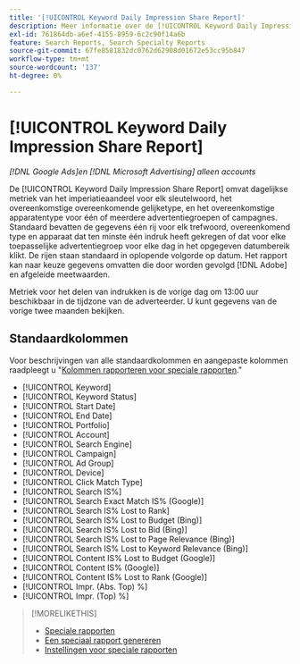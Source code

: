 ```yaml
---
title: '[!UICONTROL Keyword Daily Impression Share Report]'
description: Meer informatie over de [!UICONTROL Keyword Daily Impression Share Report].
exl-id: 761864db-a6ef-4155-8959-6c2c90f14a6b
feature: Search Reports, Search Specialty Reports
source-git-commit: 67fe8581832dc0762d62908d01672e53cc95b847
workflow-type: tm+mt
source-wordcount: '137'
ht-degree: 0%

---
```


# [!UICONTROL Keyword Daily Impression Share Report]

*[!DNL Google Ads]en [!DNL Microsoft Advertising] alleen accounts*

De [!UICONTROL Keyword Daily Impression Share Report] omvat dagelijkse metriek van het imperiatieaandeel voor elk sleutelwoord, het overeenkomstige overeenkomende gelijketype, en het overeenkomstige apparatentype voor één of meerdere advertentiegroepen of campagnes. Standaard bevatten de gegevens één rij voor elk trefwoord, overeenkomend type en apparaat dat ten minste één indruk heeft gekregen of dat voor elke toepasselijke advertentiegroep voor elke dag in het opgegeven datumbereik klikt. De rijen staan standaard in oplopende volgorde op datum. Het rapport kan naar keuze gegevens omvatten die door worden gevolgd [!DNL Adobe] en afgeleide meetwaarden.

Metriek voor het delen van indrukken is de vorige dag om 13:00 uur beschikbaar in de tijdzone van de adverteerder. U kunt gegevens van de vorige twee maanden bekijken.

## Standaardkolommen

Voor beschrijvingen van alle standaardkolommen en aangepaste kolommen raadpleegt u &quot;[Kolommen rapporteren voor speciale rapporten](specialty-report-columns.md).&quot;

* [!UICONTROL Keyword]
* [!UICONTROL Keyword Status]
* [!UICONTROL Start Date]
* [!UICONTROL End Date]
* [!UICONTROL Portfolio]
* [!UICONTROL Account]
* [!UICONTROL Search Engine]
* [!UICONTROL Campaign]
* [!UICONTROL Ad Group]
* [!UICONTROL Device]
* [!UICONTROL Click Match Type]
* [!UICONTROL Search IS%]
* [!UICONTROL Search Exact Match IS% (Google)]
* [!UICONTROL Search IS% Lost to Rank]
* [!UICONTROL Search IS% Lost to Budget (Bing)]
* [!UICONTROL Search IS% Lost to Bid (Bing)]
* [!UICONTROL Search IS% Lost to Page Relevance (Bing)]
* [!UICONTROL Search IS% Lost to Keyword Relevance (Bing)]
* [!UICONTROL Content IS% Lost to Budget (Google)]
* [!UICONTROL Content IS% (Google)]
* [!UICONTROL Content IS% Lost to Rank (Google)]
* [!UICONTROL Impr. (Abs. Top) %]
* [!UICONTROL Impr. (Top) %]

>[!MORELIKETHIS]
>
>* [Speciale rapporten](specialty-report-about.md)
>* [Een speciaal rapport genereren](specialty-report-generate.md)
>* [Instellingen voor speciale rapporten](specialty-report-settings.md)
